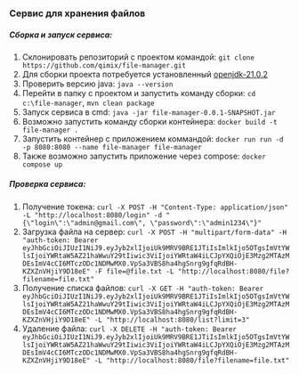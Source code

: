 ### Сервис для хранения файлов
##### Сборка и запуск сервиса:
1. Склонировать репозиторий с проектом командой: ```git clone https://github.com/qimix/file-manager.git```
2. Для сборки проекта потребуется установленный [openjdk-21.0.2](https://download.java.net/openjdk/jdk21/ri/openjdk-21+35_windows-x64_bin.zip)
3. Проверить версию java: ```java --version```
4. Перейти в папку с проектом и запустить команду сборки: ```cd c:\file-manager```,  ```mvn clean package```
5. Запуск сервиса в cmd: ```java -jar file-manager-0.0.1-SNAPSHOT.jar```
6. Возможно запустить команду сборки контейнера: ```docker build -t file-manager .```
2. Запустить контейнер с приложением коммандой: ```docker run run -d -p 8080:8080 --name file-manager file-manager```
3. Также возможно запустить приложение через compose: ```docker compose up```

##### Проверка сервиса:
1. Получение токена: ```curl -X POST -H "Content-Type: application/json" -L "http://localhost:8080/login" -d "{\"login\":\"admin@gmail.com\", \"password\":\"admin1234\"}"```
2. Загрузка файла на сервер: ```curl -X POST -H "multipart/form-data" -H "auth-token: Bearer eyJhbGciOiJIUzI1NiJ9.eyJyb2xlIjoiUk9MRV9BRE1JTiIsImlkIjo5OTgsImVtYWlsIjoiYWRtaW5AZ21haWwuY29tIiwic3ViIjoiYWRtaW4iLCJpYXQiOjE3Mzg2MTAzMDEsImV4cCI6MTczODc1NDMwMX0.VpSa3VBS8ha4hgSnrg9gfqRdBH-KZXZnVHjiY9D18eE" -F file=@file.txt -L "http://localhost:8080/file?filename=file.txt"```
3. Получение списка файлов: ```curl -X GET -H "auth-token: Bearer eyJhbGciOiJIUzI1NiJ9.eyJyb2xlIjoiUk9MRV9BRE1JTiIsImlkIjo5OTgsImVtYWlsIjoiYWRtaW5AZ21haWwuY29tIiwic3ViIjoiYWRtaW4iLCJpYXQiOjE3Mzg2MTAzMDEsImV4cCI6MTczODc1NDMwMX0.VpSa3VBS8ha4hgSnrg9gfqRdBH-KZXZnVHjiY9D18eE" -L "http://localhost:8080/list?limit=3"```
4. Удаление файла: ```curl -X DELETE -H "auth-token: Bearer eyJhbGciOiJIUzI1NiJ9.eyJyb2xlIjoiUk9MRV9BRE1JTiIsImlkIjo5OTgsImVtYWlsIjoiYWRtaW5AZ21haWwuY29tIiwic3ViIjoiYWRtaW4iLCJpYXQiOjE3Mzg2MTAzMDEsImV4cCI6MTczODc1NDMwMX0.VpSa3VBS8ha4hgSnrg9gfqRdBH-KZXZnVHjiY9D18eE" -L "http://localhost:8080/file?filename=file.txt"```
